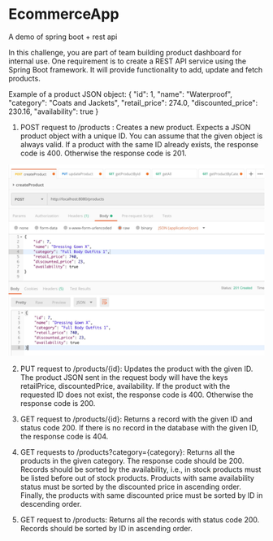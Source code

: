 # EcommerceApp
A demo of spring boot + rest api

In this challenge, you are part of team building product dashboard for internal use. One requirement is to create a REST API service using the Spring Boot framework. It will provide functionality to add, update and fetch products.

Example of a product JSON object:
{
    "id": 1,
    "name": "Waterproof",
    "category": "Coats and Jackets",
    "retail_price": 274.0,
    "discounted_price": 230.16,
    "availability": true
}

1. POST request to /products :
Creates a new product.
Expects a JSON product object with a unique ID. You can assume that the given object is always valid.
If a product with the same ID already exists, the response code is 400.  Otherwise the response code is 201.
<p align="center">
  <a target="_blank" rel="noopener noreferrer" href="https://github.com/Amsterdamyd/EcommerceApp/blob/main/pictures/create%20a%20product.jpg"><img src="https://github.com/Amsterdamyd/EcommerceApp/blob/main/pictures/create%20a%20product.jpg" style="max-width: 100%;"></a>
  <br>
</p>


2. PUT request to /products/{id}:
Updates the product with the given ID. The product JSON sent in the request body will have the keys retailPrice, discountedPrice, availability.
If the product with the requested ID does not exist, the response code is 400.  Otherwise the response code is 200.

3. GET request to /products/{id}:
Returns a record with the given ID and status code 200.
If there is no record in the database with the given ID, the response code is 404.

4. GET requests to /products?category={category}:
Returns all the products in the given category.
The response code should be 200.
Records should be sorted by the availability, i.e., in stock products must be listed before out of stock products. Products with same availability status must be sorted by the discounted price in ascending order. Finally, the products with same discounted price must be sorted by ID in descending order.

5. GET request to /products:
Returns all the records with status code 200.
Records should be sorted by ID in ascending order.
